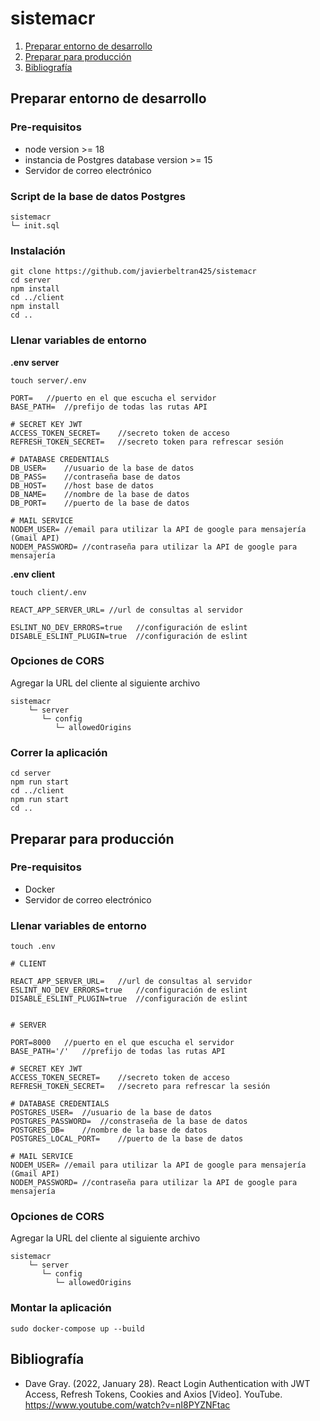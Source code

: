# sistemacr

1. [Preparar entorno de desarrollo](#preparar-entorno-de-desarrollo)
2. [Preparar para producción](#preparar-para-producción)
3. [Bibliografía](#bibliografía)

## Preparar entorno de desarrollo

### Pre-requisitos

- node version >= 18
- instancia de Postgres database version >= 15
- Servidor de correo electrónico

### Script de la base de datos Postgres

```
sistemacr
└─ init.sql
```

### Instalación

```
git clone https://github.com/javierbeltran425/sistemacr
cd server
npm install
cd ../client
npm install
cd ..
```

### Llenar variables de entorno

**.env server**

```
touch server/.env
```

```
PORT=   //puerto en el que escucha el servidor
BASE_PATH=  //prefijo de todas las rutas API

# SECRET KEY JWT
ACCESS_TOKEN_SECRET=    //secreto token de acceso
REFRESH_TOKEN_SECRET=   //secreto token para refrescar sesión

# DATABASE CREDENTIALS
DB_USER=    //usuario de la base de datos
DB_PASS=    //contraseña base de datos
DB_HOST=    //host base de datos
DB_NAME=    //nombre de la base de datos
DB_PORT=    //puerto de la base de datos

# MAIL SERVICE
NODEM_USER= //email para utilizar la API de google para mensajería (Gmail API)
NODEM_PASSWORD= //contraseña para utilizar la API de google para mensajería
```

**.env client**

```
touch client/.env
```

```
REACT_APP_SERVER_URL= //url de consultas al servidor

ESLINT_NO_DEV_ERRORS=true   //configuración de eslint
DISABLE_ESLINT_PLUGIN=true  //configuración de eslint
```

### Opciones de CORS

Agregar la URL del cliente al siguiente archivo

```
sistemacr
    └─ server
       └─ config
          └─ allowedOrigins
```

### Correr la aplicación

```
cd server
npm run start
cd ../client
npm run start
cd ..
```

## Preparar para producción

### Pre-requisitos

- Docker
- Servidor de correo electrónico

### Llenar variables de entorno

```
touch .env
```

```
# CLIENT

REACT_APP_SERVER_URL=   //url de consultas al servidor
ESLINT_NO_DEV_ERRORS=true   //configuración de eslint
DISABLE_ESLINT_PLUGIN=true  //configuración de eslint


# SERVER

PORT=8000   //puerto en el que escucha el servidor
BASE_PATH='/'   //prefijo de todas las rutas API

# SECRET KEY JWT
ACCESS_TOKEN_SECRET=    //secreto token de acceso
REFRESH_TOKEN_SECRET=   //secreto para refrescar la sesión

# DATABASE CREDENTIALS
POSTGRES_USER=  //usuario de la base de datos
POSTGRES_PASSWORD=  //constraseña de la base de datos
POSTGRES_DB=    //nombre de la base de datos
POSTGRES_LOCAL_PORT=    //puerto de la base de datos

# MAIL SERVICE
NODEM_USER= //email para utilizar la API de google para mensajería (Gmail API)
NODEM_PASSWORD= //contraseña para utilizar la API de google para mensajería
```

### Opciones de CORS

Agregar la URL del cliente al siguiente archivo

```
sistemacr
    └─ server
       └─ config
          └─ allowedOrigins
```

### Montar la aplicación

```
sudo docker-compose up --build
```

## Bibliografía

- Dave Gray. (2022, January 28). React Login Authentication with JWT Access, Refresh Tokens, Cookies and Axios [Video]. YouTube. https://www.youtube.com/watch?v=nI8PYZNFtac
